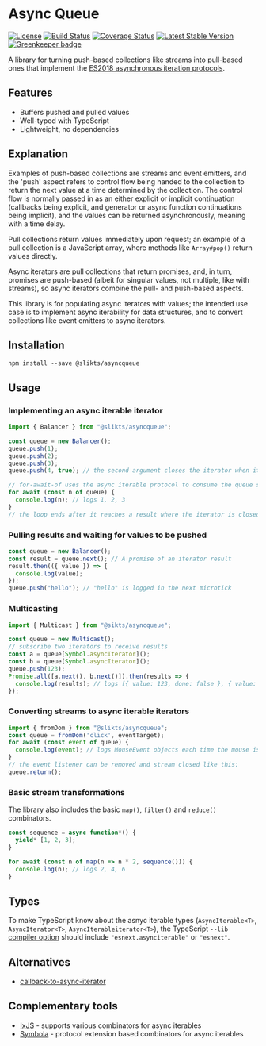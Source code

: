 # Async Queue

[![License](https://img.shields.io/github/license/slikts/asyncqueue.svg)](https://github.com/slikts/asyncqueue)
[![Build Status](https://img.shields.io/travis/slikts/asyncqueue/master.svg)](https://travis-ci.org/slikts/asyncqueue)
[![Coverage Status](https://coveralls.io/repos/github/slikts/asyncqueue/badge.svg?branch=master)](https://coveralls.io/github/slikts/asyncqueue?branch=master)
[![Latest Stable Version](https://img.shields.io/npm/v/@slikts/asyncqueue.svg)](https://www.npmjs.com/package/@slikts/asyncqueue) [![Greenkeeper badge](https://badges.greenkeeper.io/slikts/asyncqueue.svg)](https://greenkeeper.io/)

A library for turning push-based collections like streams into pull-based ones that implement the [ES2018 asynchronous iteration protocols][async].

## Features

* Buffers pushed and pulled values
* Well-typed with TypeScript
* Lightweight, no dependencies

## Explanation

Examples of push-based collections are streams and event emitters, and the 'push' aspect refers to control flow being handed to the collection to return the next value at a time determined by the collection. The control flow is normally passed in as an either explicit or implicit continuation (callbacks being explicit, and generator or async function continuations being implicit), and the values can be returned asynchronously, meaning with a time delay.

Pull collections return values immediately upon request; an example of a pull collection is a JavaScript array, where methods like `Array#pop()` return values directly.

Async iterators are pull collections that return promises, and, in turn, promises are push-based (albeit for singular values, not multiple, like with streams), so async iterators combine the pull- and push-based aspects.

This library is for populating async iterators with values; the intended use case is to implement async iterability for data structures, and to convert collections like event emitters to async iterators.

## Installation

```
npm install --save @slikts/asyncqueue
```

## Usage

### Implementing an async iterable iterator
```js
import { Balancer } from "@slikts/asyncqueue";

const queue = new Balancer();
queue.push(1);
queue.push(2);
queue.push(3);
queue.push(4, true); // the second argument closes the iterator when its turn is reached

// for-await-of uses the async iterable protocol to consume the queue sequentially
for await (const n of queue) {
  console.log(n); // logs 1, 2, 3
}
// the loop ends after it reaches a result where the iterator is closed
```
### Pulling results and waiting for values to be pushed
```js
const queue = new Balancer();
const result = queue.next(); // A promise of an iterator result
result.then(({ value }) => {
  console.log(value);
});
queue.push("hello"); // "hello" is logged in the next microtick
```
### Multicasting
```js
import { Multicast } from "@sikts/asyncqueue";

const queue = new Multicast();
// subscribe two iterators to receive results
const a = queue[Symbol.asyncIterator]();
const b = queue[Symbol.asyncIterator](); 
queue.push(123);
Promise.all([a.next(), b.next()]).then(results => {
  console.log(results); // logs [{ value: 123, done: false }, { value: 123, done: false }]
});
```
### Converting streams to async iterable iterators
```js
import { fromDom } from "@slikts/asyncqueue";
const queue = fromDom('click', eventTarget);
for await (const event of queue) {
  console.log(event); // logs MouseEvent objects each time the mouse is clicked
}
// the event listener can be removed and stream closed like this:
queue.return();
```
### Basic stream transformations
The library also includes the basic `map()`, `filter()` and `reduce()` combinators.
```js
const sequence = async function*() {
  yield* [1, 2, 3];
}

for await (const n of map(n => n * 2, sequence())) {
  console.log(n); // logs 2, 4, 6
}
```

## Types

To make TypeScript know about the asnyc iterable types (`AsyncIterable<T>`, `AsyncIterator<T>`, `AsyncIterableiterator<T>`), the TypeScript `--lib` [compiler option][options] should include `"esnext.asynciterable"` or `"esnext"`.

## Alternatives

* [callback-to-async-iterator]

## Complementary tools

* [IxJS] - supports various combinators for async iterables
* [Symbola] - protocol extension based combinators for async iterables

[Symbola]: https://github.com/slikts/symbola
[IxJS]: https://github.com/ReactiveX/IxJS#asynciterable
[callback-to-async-iterator]: https://github.com/withspectrum/callback-to-async-iterator
[async]: http://2ality.com/2016/10/asynchronous-iteration.html
[options]: https://www.typescriptlang.org/docs/handbook/compiler-options.html
